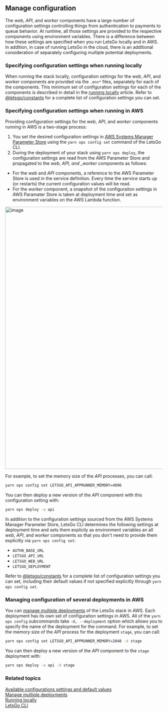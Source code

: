 ## Manage configuration

The _web_, _API_, and _worker_ components have a large number of configuration settings controlling things from authentication to payments to queue behavior. At runtime, all those settings are provided to the respective components using environment variables. There is a difference between how these settings are specified when you run LetsGo locally and in AWS. In addition, in case of running LetsGo in the cloud, there is an additional consideration of separately configuring multiple potential deployments.

### Specifying configuration settings when running locally

When running the stack locally, configuration settings for the _web_, _API_, and _worker_ components are provided via the `.env*` files, separately for each of the components. This minimum set of configuration settings for each of the components is described in detail in the [running locally](./run-locally.md) article. Refer to [@letsgo/constants](../reference/letsgo-constants.md) for a complete list of configuration settings you can set.

### Specifying configuration settings when running in AWS

Providing configuration settings for the _web_, _API_, and _worker_ components running in AWS is a two-stage process:

1. You set the desired configuration settings in [AWS Systems Manager Parameter Store](https://docs.aws.amazon.com/systems-manager/latest/userguide/systems-manager-parameter-store.html) using the `yarn ops config set` command of the LetsGo CLI.
1. During the deployment of your stack using `yarn ops deploy`, the configuration settings are read from the AWS Parameter Store and propagated to the _web_, _API, and \_worker_ components as follows:

- For the _web_ and _API_ components, a reference to the AWS Parameter Store is used in the service definition. Every time the service starts up (or restarts) the current configuration values will be read.
- For the _worker_ component, a snapshot of the configuraiton settings in AWS Paramater Store is taken at deployment time and set as environment variables on the AWS Lambda function.

<img width="835" alt="image" src="https://github.com/tjanczuk/letsgo/assets/822369/52f10cb4-16fd-4803-9d0d-1c8fe04ee9a0">

For example, to set the memory size of the _API_ processes, you can call:

```bash
yarn ops config set LETSGO_API_APPRUNNER_MEMORY=4096
```

You can then deploy a new version of the _API_ component with this configuration setting with:

```bash
yarn ops deploy -a api
```

In addition to the configuration settings sourced from the AWS Systems Manager Parameter Store, LetsGo CLI determines the following settings at deployment time and sets them explicily as environment variables an all _web_, _API_, and _worker_ components so that you don't need to provide them explicitly via `yarn ops config set`:

- `AUTH0_BASE_URL`
- `LETSGO_API_URL`
- `LETSGO_WEB_URL`
- `LETSGO_DEPLOYMENT`

Refer to [@letsgo/constants](../reference/letsgo-constants.md) for a complete list of configuration settings you can set, including their default values if not specified explicitly through `yarn ops config set`.

### Managing configuration of several deployments in AWS

You can [manage multiple deployments](./manage-multiple-deployments.md) of the LetsGo stack in AWS. Each deployment has its own set of configuration settings in AWS. All of the `yarn ops config` subcommands take `-d, --deployment` option which allows you to specify the name of the deployment for the command. For example, to set the memory size of the _API_ process for the deployment `stage`, you can call:

```bash
yarn ops config set LETSGO_API_APPRUNNER_MEMORY=2048 -d stage
```

You can then deploy a new version of the _API_ component to the `stage` deployment with:

```bash
yarn ops deploy -a api -d stage
```

### Related topics

[Available configurations settings and default values](../reference/letsgo-constants.md)  
[Manage multiple deployments](./manage-multiple-deployments.md)  
[Running locally](./run-locally.md)  
[LetsGo CLI](../reference/letsgo-cli.md)
